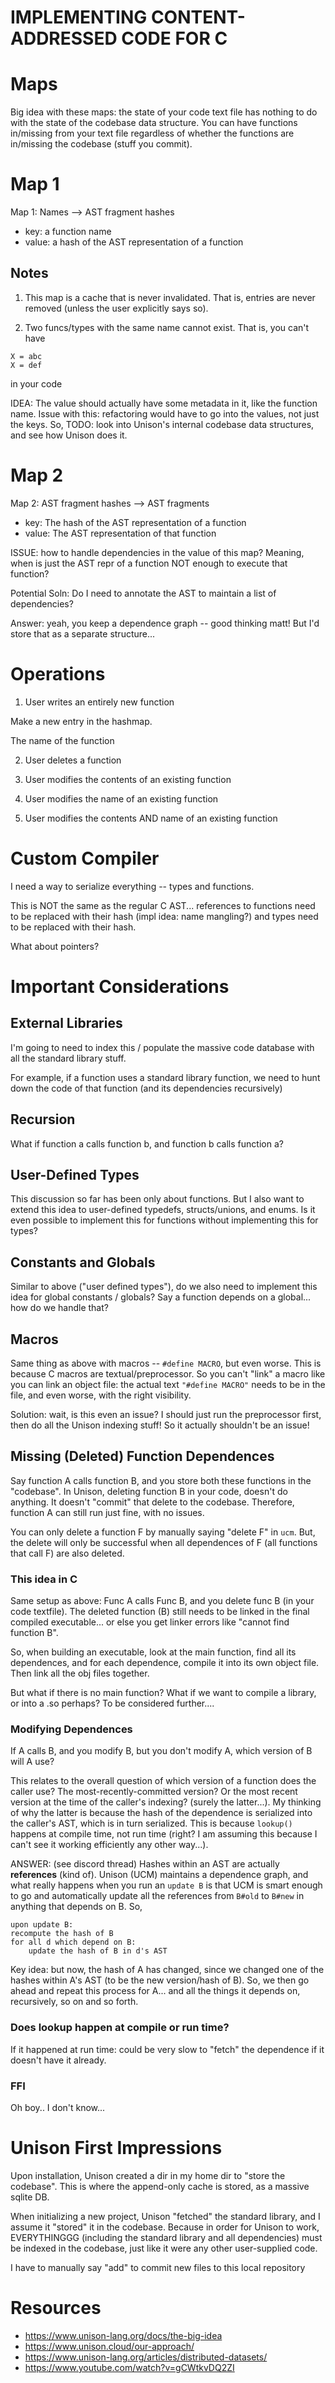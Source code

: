 # IMPLEMENTING CONTENT-ADDRESSED CODE FOR C

# Maps

Big idea with these maps: the state of your code text file has nothing to do with the state of the codebase data structure. You can have functions in/missing from your text file regardless of whether the functions are in/missing the codebase (stuff you commit).

# Map 1

Map 1: Names --> AST fragment hashes
* key: a function name
* value: a hash of the AST representation of a function

## Notes

1. This map is a cache that is never invalidated. That is, entries are never removed (unless the user explicitly says so).

2. Two funcs/types with the same name cannot exist. That is, you can't have

```
X = abc
X = def
```

in your code

IDEA: The value should actually have some metadata in it, like the function name. Issue with this: refactoring would have to go into the values, not just the keys. So, TODO: look into Unison's internal codebase data structures, and see how Unison does it.

# Map 2

Map 2: AST fragment hashes --> AST fragments
* key: The hash of the AST representation of a function
* value: The AST representation of that function

ISSUE: how to handle dependencies in the value of this map? Meaning, when is just the AST repr of a function NOT enough to execute that function?

Potential Soln: Do I need to annotate the AST to maintain a list of dependencies?

Answer: yeah, you keep a dependence graph -- good thinking matt!
But I'd store that as a separate structure...

# Operations

1. User writes an entirely new function

Make a new entry in the hashmap.

The name of the function

2. User deletes a function

3. User modifies the contents of an existing function

4. User modifies the name of an existing function

5. User modifies the contents AND name of an existing function

# Custom Compiler

I need a way to serialize everything -- types and functions.

This is NOT the same as the regular C AST... references to functions need to be replaced with their hash (impl idea: name mangling?) and types need to be replaced with their hash.

What about pointers?

# Important Considerations

## External Libraries
I'm going to need to index this / populate the massive code database with all the standard library stuff.

For example, if a function uses a standard library function, we need to hunt down the code of that function (and its dependencies recursively)

## Recursion

What if function a calls function b, and function b calls function a?

## User-Defined Types

This discussion so far has been only about functions. But I also want to extend this idea to user-defined typedefs, structs/unions, and enums. Is it even possible to implement this for functions without implementing this for types?

## Constants and Globals

Similar to above ("user defined types"), do we also need to implement this idea for global constants / globals? Say a function depends on a global... how do we handle that?

## Macros

Same thing as above with macros -- `#define MACRO`, but even worse. This is because C macros are textual/preprocessor. So you can't "link" a macro like you can link an object file: the actual text `"#define MACRO"` needs to be in the file, and even worse, with the right visibility.

Solution: wait, is this even an issue? I should just run the preprocessor first, then do all the Unison indexing stuff! So it actually shouldn't be an issue!

## Missing (Deleted) Function Dependences

Say function A calls function B, and you store both these functions in the "codebase". In Unison, deleting function B in your code, doesn't do anything. It doesn't "commit" that delete to the codebase. Therefore, function A can still run just fine, with no issues.

You can only delete a function F by manually saying "delete F" in `ucm`. But, the delete will only be successful when all dependences of F (all functions that call F) are also deleted.

### This idea in C

Same setup as above: Func A calls Func B, and you delete func B (in your code textfile). The deleted function (B) still needs to be linked in the final compiled executable... or else you get linker errors like "cannot find function B". 

So, when building an executable, look at the main function, find all its dependences, and for each dependence, compile it into its own object file. Then link all the obj files together.

But what if there is no main function? What if we want to compile a library, or into a .so perhaps? To be considered further....

### Modifying Dependences

If A calls B, and you modify B, but you don't modify A, which version of B will A use?

This relates to the overall question of which version of a function does the caller use? The most-recently-committed version? Or the most recent version at the time of the caller's indexing? (surely the latter...). My thinking of why the latter is because the hash of the dependence is serialized into the caller's AST, which is in turn serialized. This is because `lookup()` happens at compile time, not run time (right? I am assuming this because I can't see it working efficiently any other way...).

ANSWER: (see discord thread) Hashes within an AST are actually __references__ (kind of). Unison (UCM) maintains a dependence graph, and what really happens when you run an `update B` is that UCM is smart enough to go and automatically update all the references from `B#old` to `B#new` in anything that depends on B. So,
```
upon update B:
recompute the hash of B
for all d which depend on B:
    update the hash of B in d's AST
```
Key idea: but now, the hash of A has changed, since we changed one of the hashes within A's AST (to be the new version/hash of B). So, we then go ahead and repeat this process for A... and all the things it depends on, recursively, so on and so forth.

### Does lookup happen at compile or run time?
If it happened at run time: could be very slow to "fetch" the dependence if it doesn't have it already.

### FFI

Oh boy.. I don't know...

# Unison First Impressions

Upon installation, Unison created a dir in my home dir to "store the codebase". This is where the append-only cache is stored, as a massive sqlite DB.

When initializing a new project, Unison "fetched" the standard library, and I assume it "stored" it in the codebase. Because in order for Unison to work, EVERYTHINGGG (including the standard library and all dependencies) must be indexed in the codebase, just like it were any other user-supplied code.

I have to manually say "add" to commit new files to this local repository

# Resources
- https://www.unison-lang.org/docs/the-big-idea
- https://www.unison.cloud/our-approach/
- https://www.unison-lang.org/articles/distributed-datasets/
- https://www.youtube.com/watch?v=gCWtkvDQ2ZI
